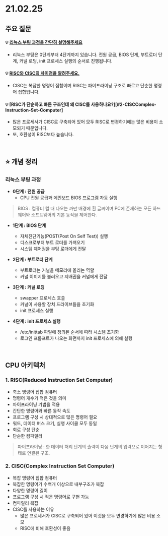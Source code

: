 # 21.02.25

## 주요 질문
#### 💡 [리눅스 부팅 과정을 간단히 설명해주세요](#리눅스-부팅-과정)
* 리눅스 부팅은 0단계부터 4단계까지 있습니다. 전원 공급, BIOS 단계, 부트로더 단계, 커널 로딩, init 프로세스 실행의 순서로 진행됩니다.

#### 💡 [RISC와 CISC의 차이점을 알려주세요.](#CPU-아키텍처)
* CISC는 복잡한 명령어 집합이며 RISC는 파이프라이닝 구조로 빠르고 단순한 명령어 집합입니다.

#### 💡 [RISC가 단순하고 빠른 구조인데 왜 CISC를 사용하나요?][#2-CISCComplex-Instruction-Set-Computer]
* 많은 프로세서가 CISC로 구축되어 있어 모두 RISC로 변경하기에는 많은 비용이 소모되기 때문입니다.
* 또, 호환성이 RISC보다 높습니다.


<br/>

## ⭐ 개념 정리  
### 리눅스 부팅 과정
* **0단계 : 전원 공급**
    * CPU 전원 공급과 메인보드 BIOS 프로그램 자동 실행
> BIOS : 컴퓨터 켤 때 나오는 까만 배경에 흰 글씨이며 PC에 존재하는 모든 하드웨어와 소프트웨어의 기본 동작을 제어한다.

* **1단계 : BIOS 단계**  
    * 자체진단기능(POST(Post On Self Test)) 실행
    * 디스크로부터 부트 로더를 가져오기
    * 시스템 제어권을 부팅 로더에게 전달  

* **2단계 : 부트로더 단계**
    * 부트로더는 커널을 메모리에 올리는 역할
    * 커널 이미지를 불러오고 지배권을 커널에게 전달  

* **3단계 : 커널 로딩** 
    * swapper 프로세스 호출
    * 커널이 사용할 장치 드라이브들을 초기화  
    * init 프로세스 실행
* **4단계 : init 프로세스 실행**  
    * /etc/inittab 파일에 정의된 순서에 따라 시스템 초기화
    * 로그인 프롬프트가 나오는 화면까지 init 프로세스에 의해 실행  

<br/>


## CPU 아키텍처
### 1. RISC(Reduced Instruction Set Computer)
* 축소 명령어 집합 컴퓨터
* 명령어 개수가 적은 것을 의미
* 파이프라이닝 기법을 적용
* 간단한 명령어와 빠른 동작 속도
* 프로그램 구성 시 상대적으로 많은 명령어 필요
* 워드, 데이터 버스 크기, 실행 사이클 모두 동일
* 회로 구성 단순
* 단순한 컴파일러

>파이프라이닝 : 한 데이터 처리 단계의 출력이 다음 단계의 입력으로 이어지는 형태로 연결된 구조. 

### 2. CISC(Complex Instruction Set Computer)
* 복잡 명령어 집합 컴퓨터
* 복잡한 명령어가 수백개 이상으로 내부구조가 복잡
* 다양한 명령어 길이
* 프로그램 구성 시 적은 명령어로 구현 가능
* 컴파일러 복잡
* CISC를 사용하는 이유
    * 많은 프로세서가 CISC로 구축되어 있어 이것을 모두 변경하기에 많은 비용 소모
    * RISC에 비해 호환성이 좋음
